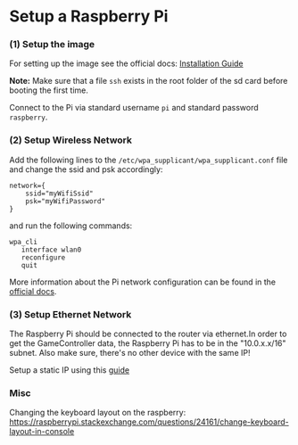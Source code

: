 # Setup a Raspberry Pi
### (1)  Setup the image
For setting up the image see the official docs: [Installation Guide](https://www.raspberrypi.org/documentation/installation/installing-images/)

**Note:** Make sure that a file `ssh` exists in the root folder of the sd card before booting the first time.


Connect to the Pi via standard username `pi` and standard password `raspberry`. 

### (2) Setup Wireless Network
Add the following lines to the `/etc/wpa_supplicant/wpa_supplicant.conf` file and change the ssid and psk accordingly:

```
network={
    ssid="myWifiSsid"
    psk="myWifiPassword"
}
```
and run the following commands:
```
wpa_cli
   interface wlan0
   reconfigure
   quit
```

More information about the Pi network configuration can be found in the 
[official docs](https://www.raspberrypi.org/documentation/configuration/wireless/wireless-cli.md).

### (3) Setup Ethernet Network
The Raspberry Pi should be connected to the router via ethernet.In order to get the GameController data, the
Raspberry Pi has to be in the "10.0.x.x/16" subnet. Also make sure, there's no other device with the same IP!  

Setup a static IP using this [guide](https://www.modmypi.com/blog/how-to-give-your-raspberry-pi-a-static-ip-address-update)

### Misc
Changing the keyboard layout on the raspberry:
https://raspberrypi.stackexchange.com/questions/24161/change-keyboard-layout-in-console
